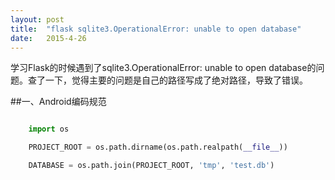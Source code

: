 ```yaml
---
layout: post
title:  "flask sqlite3.OperationalError: unable to open database"
date:   2015-4-26
---
```


<p class="intro"><span class="dropcap">学</span>习Flask的时候遇到了sqlite3.OperationalError: unable to open database的问题。查了一下，觉得主要的问题是自己的路径写成了绝对路径，导致了错误。</p>

##一、Android编码规范
```python

	import os

    PROJECT_ROOT = os.path.dirname(os.path.realpath(__file__))

    DATABASE = os.path.join(PROJECT_ROOT, 'tmp', 'test.db')
```

